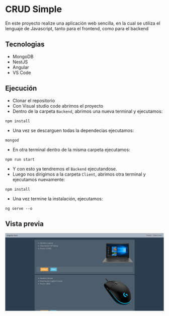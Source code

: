 # CRUD Simple

En este proyecto realize una aplicación web sencilla, en la cual se utiliza el lenguaje de Javascript, tanto para el frontend, como para el backend

## Tecnologias

* MongoDB
* NestJS
* Angular
* VS Code

## Ejecución

* Clonar el repositorio
* Con Visual studio code abrimos el proyecto
* Dentro de la carpeta `Backend`, abrimos una nueva terminal y ejecutamos:  
```
npm install
```
* Una vez se descarguen todas la dependecias ejecutamos: 
```
mongod
```
* En otra terminal dentro de la misma carpeta ejecutamos:
```
npm run start
```
* Y con esto ya tendremos el `Backend` ejecutandose.
* Luego nos dirigimos a la carpeta `Client`, abrimos otra terminal y ejecutamos nuevamente:
```
npm install
```
* Una vez termine la instalación, ejecutamos:
```
ng serve --o
```

## Vista previa

![Aquí la descripción de la imagen por si no carga](https://raw.githubusercontent.com/Alemoyaa/FullStack-Moderno/master/CapturaWebApp.PNG)

